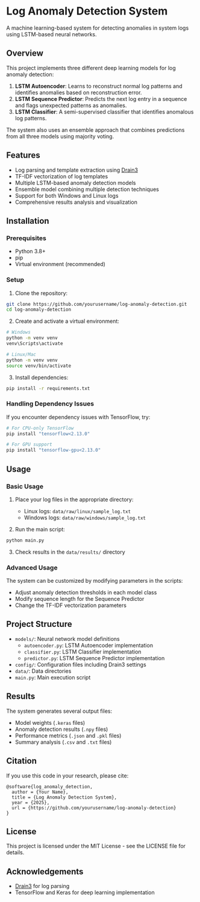 # Log Anomaly Detection System

A machine learning-based system for detecting anomalies in system logs using LSTM-based neural networks.

## Overview

This project implements three different deep learning models for log anomaly detection:

1. **LSTM Autoencoder**: Learns to reconstruct normal log patterns and identifies anomalies based on reconstruction error.
2. **LSTM Sequence Predictor**: Predicts the next log entry in a sequence and flags unexpected patterns as anomalies.
3. **LSTM Classifier**: A semi-supervised classifier that identifies anomalous log patterns.

The system also uses an ensemble approach that combines predictions from all three models using majority voting.

## Features

- Log parsing and template extraction using [Drain3](https://github.com/IBM/Drain3)
- TF-IDF vectorization of log templates
- Multiple LSTM-based anomaly detection models
- Ensemble model combining multiple detection techniques
- Support for both Windows and Linux logs
- Comprehensive results analysis and visualization

## Installation

### Prerequisites

- Python 3.8+
- pip
- Virtual environment (recommended)

### Setup

1. Clone the repository:
```bash
git clone https://github.com/yourusername/log-anomaly-detection.git
cd log-anomaly-detection
```

2. Create and activate a virtual environment:
```bash
# Windows
python -m venv venv
venv\Scripts\activate

# Linux/Mac
python -m venv venv
source venv/bin/activate
```

3. Install dependencies:
```bash
pip install -r requirements.txt
```

### Handling Dependency Issues

If you encounter dependency issues with TensorFlow, try:

```bash
# For CPU-only TensorFlow
pip install "tensorflow<2.13.0"

# For GPU support
pip install "tensorflow-gpu<2.13.0"
```

## Usage

### Basic Usage

1. Place your log files in the appropriate directory:
   - Linux logs: `data/raw/linux/sample_log.txt`
   - Windows logs: `data/raw/windows/sample_log.txt`

2. Run the main script:
```bash
python main.py
```

3. Check results in the `data/results/` directory

### Advanced Usage

The system can be customized by modifying parameters in the scripts:

- Adjust anomaly detection thresholds in each model class
- Modify sequence length for the Sequence Predictor
- Change the TF-IDF vectorization parameters

## Project Structure

- `models/`: Neural network model definitions
  - `autoencoder.py`: LSTM Autoencoder implementation
  - `classifier.py`: LSTM Classifier implementation
  - `predictor.py`: LSTM Sequence Predictor implementation
- `config/`: Configuration files including Drain3 settings
- `data/`: Data directories
- `main.py`: Main execution script

## Results

The system generates several output files:

- Model weights (`.keras` files)
- Anomaly detection results (`.npy` files)
- Performance metrics (`.json` and `.pkl` files)
- Summary analysis (`.csv` and `.txt` files)

## Citation

If you use this code in your research, please cite:

```
@software{log_anomaly_detection,
  author = {Your Name},
  title = {Log Anomaly Detection System},
  year = {2025},
  url = {https://github.com/yourusername/log-anomaly-detection}
}
```

## License

This project is licensed under the MIT License - see the LICENSE file for details.

## Acknowledgements

- [Drain3](https://github.com/IBM/Drain3) for log parsing
- TensorFlow and Keras for deep learning implementation